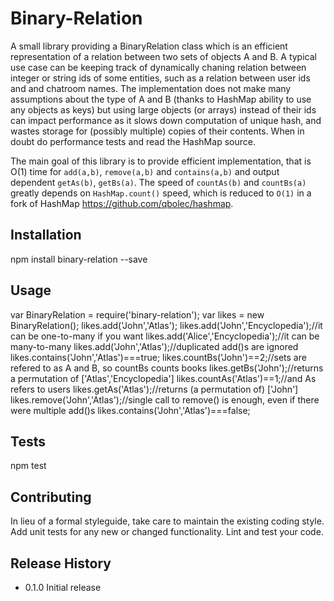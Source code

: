 Binary-Relation
=========

A small library providing a BinaryRelation class which is an efficient representation of a relation between two sets of objects A and B.
A typical use case can be keeping track of dynamically chaning relation between integer or string ids of some entities,
such as a relation between user ids and and chatroom names.
The implementation does not make many assumptions about the type of A and B (thanks to HashMap ability to use any objects as keys) but
using large objects (or arrays) instead of their ids can impact performance as it slows down computation of unique hash, and wastes storage for (possibly multiple) copies of their contents.
When in doubt do performance tests and read the HashMap source.

The main goal of this library is to provide efficient implementation, that is O(1) time for `add(a,b)`, `remove(a,b)` and `contains(a,b)` and output dependent `getAs(b)`, `getBs(a)`.
The speed of `countAs(b)` and `countBs(a)` greatly depends on `HashMap.count()` speed, which is reduced to `O(1)` in a fork of HashMap https://github.com/qbolec/hashmap.

## Installation

  npm install binary-relation --save

## Usage

  var BinaryRelation = require('binary-relation');
  var likes = new BinaryRelation();
  likes.add('John','Atlas');
  likes.add('John','Encyclopedia');//it can be one-to-many if you want
  likes.add('Alice','Encyclopedia');//it can be many-to-many
  likes.add('John','Atlas');//duplicated add()s are ignored
  likes.contains('John','Atlas')===true;
  likes.countBs('John')==2;//sets are refered to as A and B, so countBs counts books
  likes.getBs('John');//returns a permutation of ['Atlas','Encyclopedia']
  likes.countAs('Atlas')==1;//and As refers to users
  likes.getAs('Atlas');//returns (a permutation of) ['John']
  likes.remove('John','Atlas');//single call to remove() is enough, even if there were multiple add()s
  likes.contains('John','Atlas')===false;

## Tests

  npm test

## Contributing

In lieu of a formal styleguide, take care to maintain the existing coding style.
Add unit tests for any new or changed functionality. Lint and test your code.

## Release History

* 0.1.0 Initial release
